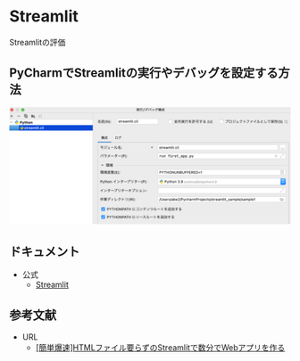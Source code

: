 # Streamlit

Streamlitの評価

## PyCharmでStreamlitの実行やデバッグを設定する方法

![画像の説明](images/pycharm_streamlit_setting.png)

## ドキュメント

* 公式
  * [Streamlit](https://streamlit.io/)

## 参考文献

* URL
  * [[簡単爆速]HTMLファイル要らずのStreamlitで数分でWebアプリを作る](https://qiita.com/Nate0928/items/566c2073358b4df3ceec)
